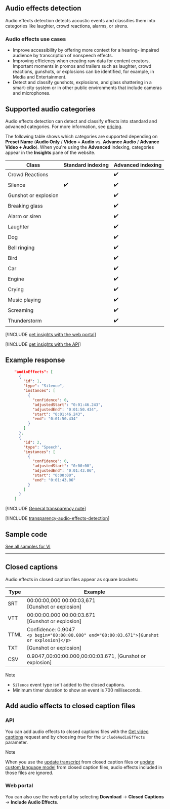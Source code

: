 ## Audio effects detection

Audio effects detection detects acoustic events and classifies them into categories like laughter, crowd reactions, alarms, or sirens.

### Audio effects use cases

- Improve accessibility by offering more context for a hearing- impaired audience by transcription of nonspeech effects. 
- Improving efficiency when creating raw data for content creators. Important moments in promos and trailers such as laughter, crowd reactions, gunshots, or explosions can be identified, for example, in Media and Entertainment. 
- Detect and classify gunshots, explosions, and glass shattering in a smart-city system or in other public environments that include cameras and microphones.

## Supported audio categories  

Audio effects detection can detect and classify effects into standard and advanced categories. For more information, see [pricing](https://azure.microsoft.com/pricing/details/video-indexer/).

The following table shows which categories are supported depending on **Preset Name** (**Audio Only** / **Video + Audio** vs. **Advance Audio** / **Advance Video + Audio**). When you're using the **Advanced** indexing, categories appear in the **Insights** pane of the website.

|Class |Standard indexing| Advanced indexing|
|---|---|---|
| Crowd Reactions || :heavy_check_mark:|
| Silence| :heavy_check_mark:| :heavy_check_mark:|
| Gunshot or explosion || :heavy_check_mark: |
| Breaking glass || :heavy_check_mark: |
| Alarm or siren|| :heavy_check_mark: |
| Laughter|| :heavy_check_mark: |
| Dog || :heavy_check_mark:|
| Bell ringing|| :heavy_check_mark:|
| Bird|| :heavy_check_mark:|
| Car|| :heavy_check_mark:|
| Engine|| :heavy_check_mark:|
| Crying|| :heavy_check_mark:|
| Music playing|| :heavy_check_mark:|
| Screaming|| :heavy_check_mark:|
| Thunderstorm || :heavy_check_mark:|

[!INCLUDE [get insights with the web portal](get-insights-web-portal.md)]

[!INCLUDE [get insights with the API](get-insights-api.md)]

## Example response

```json
    "audioEffects": [
      {
        "id": 1,
        "type": "Silence",
        "instances": [
          {
            "confidence": 0,
            "adjustedStart": "0:01:46.243",
            "adjustedEnd": "0:01:50.434",
            "start": "0:01:46.243",
            "end": "0:01:50.434"
          }
        ]
      },
      {
        "id": 2,
        "type": "Speech",
        "instances": [
          {
            "confidence": 0,
            "adjustedStart": "0:00:00",
            "adjustedEnd": "0:01:43.06",
            "start": "0:00:00",
            "end": "0:01:43.06"
          }
        ]
      }
    ]
```

[!INCLUDE [General transparency note](read-general-transparency-note.md)]

[!INCLUDE [transparency-audio-effects-detection](transparency-audio-effects-detection.md)]

## Sample code

[See all samples for VI](https://github.com/Azure-Samples/azure-video-indexer-samples)

---

## Closed captions

Audio effects in closed caption files appear as square brackets:

|Type| Example|
|---|---|
|SRT |00:00:00,000  00:00:03,671<br/>[Gunshot or explosion]|
|VTT |00:00:00.000  00:00:03.671<br/>[Gunshot or explosion]|
|TTML|Confidence: 0.9047 <br/> `<p begin="00:00:00.000" end="00:00:03.671">[Gunshot or explosion]</p>`|
|TXT |[Gunshot or explosion]|
|CSV |0.9047,00:00:00.000,00:00:03.671, [Gunshot or explosion]|

> [!NOTE]
> - `Silence` event type isn't added to the closed captions.
> - Minimum timer duration to show an event is 700 milliseconds.

## Add audio effects to closed caption files

### API
You can add audio effects to closed captions files with the [Get video captions](https://api-portal.videoindexer.ai/api-details#api=Operations&operation=Get-Video-Captions) request and by choosing *true* for the `includeAudioEffects` parameter. 

> [!NOTE]
> When you use the [update transcript](https://api-portal.videoindexer.ai/api-details#api=Operations&operation=Update-Video-Transcript) from closed caption files or [update custom language model](https://api-portal.videoindexer.ai/api-details#api=Operations&operation=Update-Language-Model) from closed caption files, audio effects included in those files are ignored.

### Web portal
You can also use the web portal by selecting **Download** -> **Closed Captions** -> **Include Audio Effects**.
